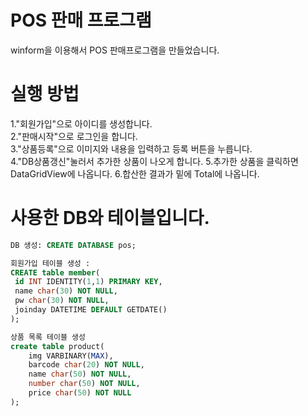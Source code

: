 # POS 판매 프로그램
winform을 이용해서 POS 판매프로그램을 만들었습니다.

# 실행 방법
1."회원가입"으로 아이디를 생성합니다. <br/>
2."판매시작"으로 로그인을 합니다. <br/>
3."상품등록"으로 이미지와 내용을 입력하고 등록 버튼을 누릅니다. <br/>
4."DB상품갱신"눌러서 추가한 상품이 나오게 합니다.
5.추가한 상품을 클릭하면 DataGridView에 나옵니다.
6.합산한 결과가 밑에 Total에 나옵니다.

# 사용한 DB와 테이블입니다.
```SQL
DB 생성: CREATE DATABASE pos;

회원가입 테이블 생성 :
CREATE table member(
 id INT IDENTITY(1,1) PRIMARY KEY,
 name char(30) NOT NULL,
 pw char(30) NOT NULL,
 joinday DATETIME DEFAULT GETDATE() 
);

상품 목록 테이블 생성
create table product(
	img VARBINARY(MAX),
	barcode char(20) NOT NULL,
	name char(50) NOT NULL,
	number char(50) NOT NULL,
	price char(50) NOT NULL
);
```
